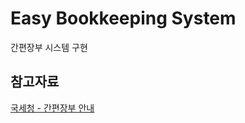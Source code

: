 # Easy Bookkeeping System

간편장부 시스템 구현

## 참고자료

[국세청 - 간편장부 안내](https://www.nts.go.kr/nts/cm/cntnts/cntntsView.do?mi=2231&cntntsId=7670)
